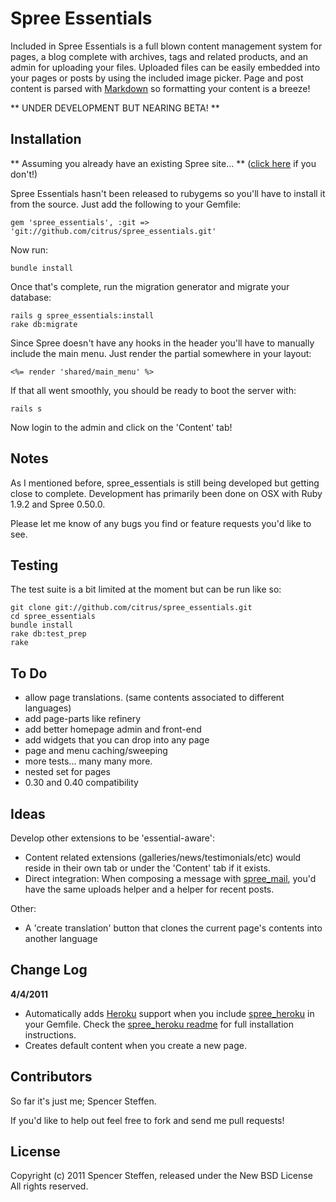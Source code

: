 Spree Essentials
================

Included in Spree Essentials is a full blown content management system for pages, a blog complete with archives, tags and related products, and an admin for uploading your files. Uploaded files can be easily embedded into your pages or posts by using the included image picker. Page and post content is parsed with [Markdown](http://daringfireball.net/projects/markdown/) so formatting your content is a breeze!

** UNDER DEVELOPMENT BUT NEARING BETA! **



Installation
------------

** Assuming you already have an existing Spree site... ** ([click here](http://spreecommerce.com/documentation/getting_started.html) if you don't!)

Spree Essentials hasn't been released to rubygems so you'll have to install it from the source. Just add the following to your Gemfile:

    gem 'spree_essentials', :git => 'git://github.com/citrus/spree_essentials.git'
    
    
Now run:
    
    bundle install


Once that's complete, run the migration generator and migrate your database:

    rails g spree_essentials:install
    rake db:migrate


Since Spree doesn't have any hooks in the header you'll have to manually include the main menu. Just render the partial somewhere in your layout:

    <%= render 'shared/main_menu' %>
    

If that all went smoothly, you should be ready to boot the server with:

    rails s


Now login to the admin and click on the 'Content' tab!



Notes
-----

As I mentioned before, spree_essentials is still being developed but getting close to complete. Development has primarily been done on OSX with Ruby 1.9.2 and Spree 0.50.0.

Please let me know of any bugs you find or feature requests you'd like to see. 



Testing
-------

The test suite is a bit limited at the moment but can be run like so:

    git clone git://github.com/citrus/spree_essentials.git
    cd spree_essentials
    bundle install
    rake db:test_prep
    rake
    


To Do
-----

* allow page translations. (same contents associated to different languages)
* add page-parts like refinery
* add better homepage admin and front-end
* add widgets that you can drop into any page
* page and menu caching/sweeping
* more tests... many many more.
* nested set for pages
* 0.30 and 0.40 compatibility



Ideas
-----

Develop other extensions to be 'essential-aware':

* Content related extensions (galleries/news/testimonials/etc) would reside in their own tab or under the 'Content' tab if it exists.
* Direct integration: When composing a message with [spree_mail](https://github.com/citrus/spree_mail), you'd have the same uploads helper and a helper for recent posts. 

Other:

* A 'create translation' button that clones the current page's contents into another language



Change Log
----------

**4/4/2011**

* Automatically adds [Heroku](http://heroku.com) support when you include [spree_heroku](https://github.com/paxer/spree-heroku) in your Gemfile. Check the [spree_heroku readme](https://github.com/paxer/spree-heroku#readme) for full installation instructions.
* Creates default content when you create a new page.



Contributors
------------

So far it's just me; Spencer Steffen. 

If you'd like to help out feel free to fork and send me pull requests!



License
-------

Copyright (c) 2011 Spencer Steffen, released under the New BSD License All rights reserved.